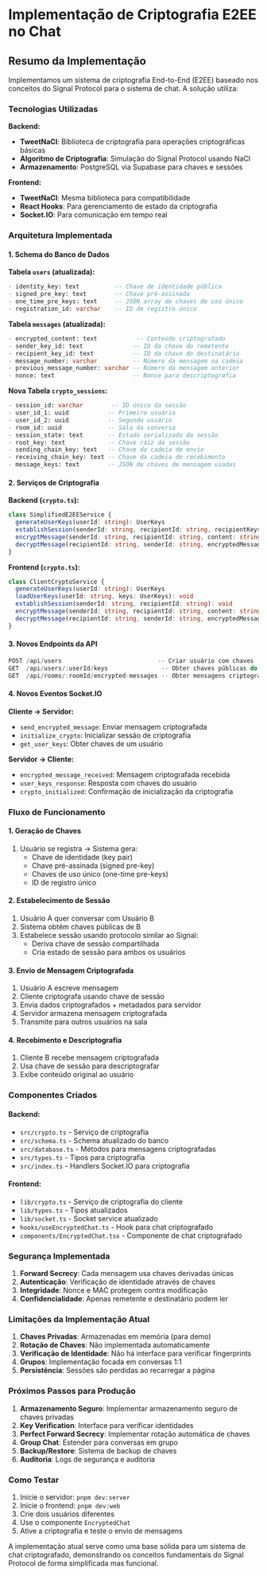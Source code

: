 # Implementação de Criptografia E2EE no Chat

## Resumo da Implementação

Implementamos um sistema de criptografia End-to-End (E2EE) baseado nos conceitos do Signal Protocol para o sistema de chat. A solução utiliza:

### Tecnologias Utilizadas

**Backend:**
- **TweetNaCl**: Biblioteca de criptografia para operações criptográficas básicas
- **Algoritmo de Criptografia**: Simulação do Signal Protocol usando NaCl
- **Armazenamento**: PostgreSQL via Supabase para chaves e sessões

**Frontend:**
- **TweetNaCl**: Mesma biblioteca para compatibilidade
- **React Hooks**: Para gerenciamento de estado da criptografia
- **Socket.IO**: Para comunicação em tempo real

### Arquitetura Implementada

#### 1. **Schema do Banco de Dados**

**Tabela `users` (atualizada):**
```sql
- identity_key: text          -- Chave de identidade pública
- signed_pre_key: text        -- Chave pré-assinada
- one_time_pre_keys: text     -- JSON array de chaves de uso único  
- registration_id: varchar    -- ID de registro único
```

**Tabela `messages` (atualizada):**
```sql
- encrypted_content: text           -- Conteúdo criptografado
- sender_key_id: text              -- ID da chave do remetente
- recipient_key_id: text           -- ID da chave do destinatário
- message_number: varchar          -- Número da mensagem na cadeia
- previous_message_number: varchar -- Número da mensagem anterior
- nonce: text                      -- Nonce para descriptografia
```

**Nova Tabela `crypto_sessions`:**
```sql
- session_id: varchar        -- ID único da sessão
- user_id_1: uuid           -- Primeiro usuário
- user_id_2: uuid           -- Segundo usuário
- room_id: uuid             -- Sala da conversa
- session_state: text       -- Estado serializado da sessão
- root_key: text            -- Chave raiz da sessão
- sending_chain_key: text   -- Chave da cadeia de envio
- receiving_chain_key: text -- Chave da cadeia de recebimento
- message_keys: text        -- JSON de chaves de mensagem usadas
```

#### 2. **Serviços de Criptografia**

**Backend (`crypto.ts`):**
```typescript
class SimplifiedE2EEService {
  generateUserKeys(userId: string): UserKeys
  establishSession(senderId: string, recipientId: string, recipientKeys: UserKeys): void
  encryptMessage(senderId: string, recipientId: string, content: string): EncryptedMessage
  decryptMessage(recipientId: string, senderId: string, encryptedMessage: EncryptedMessage): string
}
```

**Frontend (`crypto.ts`):**
```typescript
class ClientCryptoService {
  generateUserKeys(userId: string): UserKeys
  loadUserKeys(userId: string, keys: UserKeys): void
  establishSession(senderId: string, recipientId: string): void
  encryptMessage(senderId: string, recipientId: string, content: string): EncryptedMessage
  decryptMessage(recipientId: string, senderId: string, encryptedMessage: EncryptedMessage): string
}
```

#### 3. **Novos Endpoints da API**

```typescript
POST /api/users                           -- Criar usuário com chaves
GET  /api/users/:userId/keys               -- Obter chaves públicas do usuário
GET  /api/rooms/:roomId/encrypted-messages -- Obter mensagens criptografadas
```

#### 4. **Novos Eventos Socket.IO**

**Cliente → Servidor:**
- `send_encrypted_message`: Enviar mensagem criptografada
- `initialize_crypto`: Inicializar sessão de criptografia
- `get_user_keys`: Obter chaves de um usuário

**Servidor → Cliente:**
- `encrypted_message_received`: Mensagem criptografada recebida
- `user_keys_response`: Resposta com chaves do usuário
- `crypto_initialized`: Confirmação de inicialização da criptografia

### Fluxo de Funcionamento

#### 1. **Geração de Chaves**
1. Usuário se registra → Sistema gera:
   - Chave de identidade (key pair)
   - Chave pré-assinada (signed pre-key)
   - Chaves de uso único (one-time pre-keys)
   - ID de registro único

#### 2. **Estabelecimento de Sessão**
1. Usuário A quer conversar com Usuário B
2. Sistema obtém chaves públicas de B
3. Estabelece sessão usando protocolo similar ao Signal:
   - Deriva chave de sessão compartilhada
   - Cria estado de sessão para ambos os usuários

#### 3. **Envio de Mensagem Criptografada**
1. Usuário A escreve mensagem
2. Cliente criptografa usando chave de sessão
3. Envia dados criptografados + metadados para servidor
4. Servidor armazena mensagem criptografada
5. Transmite para outros usuários na sala

#### 4. **Recebimento e Descriptografia**
1. Cliente B recebe mensagem criptografada
2. Usa chave de sessão para descriptografar
3. Exibe conteúdo original ao usuário

### Componentes Criados

#### **Backend:**
- `src/crypto.ts` - Serviço de criptografia
- `src/schema.ts` - Schema atualizado do banco
- `src/database.ts` - Métodos para mensagens criptografadas
- `src/types.ts` - Tipos para criptografia
- `src/index.ts` - Handlers Socket.IO para criptografia

#### **Frontend:**
- `lib/crypto.ts` - Serviço de criptografia do cliente
- `lib/types.ts` - Tipos atualizados
- `lib/socket.ts` - Socket service atualizado
- `hooks/useEncryptedChat.ts` - Hook para chat criptografado
- `components/EncryptedChat.tsx` - Componente de chat criptografado

### Segurança Implementada

1. **Forward Secrecy**: Cada mensagem usa chaves derivadas únicas
2. **Autenticação**: Verificação de identidade através de chaves
3. **Integridade**: Nonce e MAC protegem contra modificação
4. **Confidencialidade**: Apenas remetente e destinatário podem ler

### Limitações da Implementação Atual

1. **Chaves Privadas**: Armazenadas em memória (para demo)
2. **Rotação de Chaves**: Não implementada automaticamente
3. **Verificação de Identidade**: Não há interface para verificar fingerprints
4. **Grupos**: Implementação focada em conversas 1:1
5. **Persistência**: Sessões são perdidas ao recarregar a página

### Próximos Passos para Produção

1. **Armazenamento Seguro**: Implementar armazenamento seguro de chaves privadas
2. **Key Verification**: Interface para verificar identidades
3. **Perfect Forward Secrecy**: Implementar rotação automática de chaves
4. **Group Chat**: Estender para conversas em grupo
5. **Backup/Restore**: Sistema de backup de chaves
6. **Auditoria**: Logs de segurança e auditoria

### Como Testar

1. Inicie o servidor: `pnpm dev:server`
2. Inicie o frontend: `pnpm dev:web`
3. Crie dois usuários diferentes
4. Use o componente `EncryptedChat`
5. Ative a criptografia e teste o envio de mensagens

A implementação atual serve como uma base sólida para um sistema de chat criptografado, demonstrando os conceitos fundamentais do Signal Protocol de forma simplificada mas funcional.
